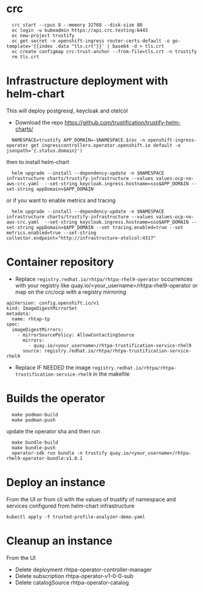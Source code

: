 # crc
```console 
  crc start --cpus 8 --memory 32768 --disk-size 80
  oc login -u kubeadmin https://api.crc.testing:6443
  oc new-project trustify
  oc get secret -n openshift-ingress router-certs-default -o go-template='{{index .data "tls.crt"}}' | base64 -d > tls.crt
  oc create configmap crc-trust-anchor --from-file=tls.crt -n trustify
  rm tls.crt
```

# Infrastructure deployment with helm-chart
  This will deploy postgresql, keycloak and otelcol
- Download the repo https://github.com/trustification/trustify-helm-charts/ 
```console 
  NAMESPACE=trustify APP_DOMAIN=-$NAMESPACE.$(oc -n openshift-ingress-operator get ingresscontrollers.operator.openshift.io default -o jsonpath='{.status.domain}')
```
then to install helm-chart
```console 
  helm upgrade --install --dependency-update -n $NAMESPACE infrastructure charts/trustify-infrastructure --values values-ocp-no-aws-crc.yaml  --set-string keycloak.ingress.hostname=sso$APP_DOMAIN --set-string appDomain=$APP_DOMAIN
```
or if you want to enable metrics and tracing
```console 
  helm upgrade --install --dependency-update -n $NAMESPACE infrastructure charts/trustify-infrastructure --values values-ocp-no-aws-crc.yaml  --set-string keycloak.ingress.hostname=sso$APP_DOMAIN --set-string appDomain=$APP_DOMAIN --set tracing.enabled=true --set metrics.enabled=true --set-string collector.endpoint="http://infrastructure-otelcol:4317"
```

# Container repository
- Replace ```registry.redhat.io/rhtpa/rhtpa-rhel9-operator``` occurrences with your registry like quay.io/<your_username>/rhtpa-rhel9-operator 
  or map on the crc/ocp with a registry mirroring 
  
```console
apiVersion: config.openshift.io/v1
kind: ImageDigestMirrorSet
metadata:
  name: rhtap-tp
spec:
  imageDigestMirrors:
    - mirrorSourcePolicy: AllowContactingSource
      mirrors:
        - quay.io/<your_username>/rhtpa-trustification-service-rhel9
      source: registry.redhat.io/rhtpa/rhtpa-trustification-service-rhel9
 ```
  

- Replace IF NEEDED the image ```registry.redhat.io/rhtpa/rhtpa-trustification-service-rhel9``` in the makefile 

# Builds the operator
```console
  make podman-build
  make podman-push
 ```
update the operator sha and then run
```console
  make bundle-build
  make bundle-push
  operator-sdk run bundle -n trustify quay.io/<your_username>/rhtpa-rhel9-operator-bundle:v1.0.1
```

# Deploy an instance
From the UI or from cli with the values of trustify of namespace and services configured from helm-chart infrastructure
```console
kubectl apply -f trusted-profile-analyzer-demo.yaml
```

# Cleanup an instance
From the UI
- Delete deployment rhtpa-operator-controller-manager 
- Delete subscription rhtpa-operator-v1-0-0-sub
- Delete catalogSource rhtpa-operator-catalog


